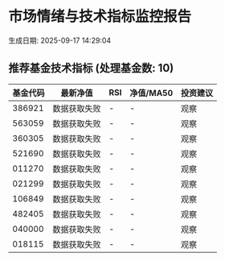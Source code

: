 # 市场情绪与技术指标监控报告

生成日期: 2025-09-17 14:29:04

## 推荐基金技术指标 (处理基金数: 10)
| 基金代码 | 最新净值 | RSI | 净值/MA50 | 投资建议 |
|----------|----------|-----|-----------|----------|
| 386921 | 数据获取失败 | - | - | 观察 |
| 563059 | 数据获取失败 | - | - | 观察 |
| 360305 | 数据获取失败 | - | - | 观察 |
| 521690 | 数据获取失败 | - | - | 观察 |
| 011270 | 数据获取失败 | - | - | 观察 |
| 021299 | 数据获取失败 | - | - | 观察 |
| 106849 | 数据获取失败 | - | - | 观察 |
| 482405 | 数据获取失败 | - | - | 观察 |
| 040000 | 数据获取失败 | - | - | 观察 |
| 018115 | 数据获取失败 | - | - | 观察 |
